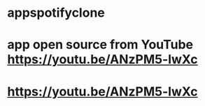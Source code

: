 # appspotifyclone
# app open source from YouTube https://youtu.be/ANzPM5-lwXc
# https://youtu.be/ANzPM5-lwXc

